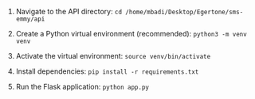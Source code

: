 1. Navigate to the API directory:
`cd /home/mbadi/Desktop/Egertone/sms-emmy/api`

2. Create a Python virtual environment (recommended):
`python3 -m venv venv`

3. Activate the virtual environment:
`source venv/bin/activate`

4. Install dependencies:
`pip install -r requirements.txt`

5. Run the Flask application:
`python app.py`